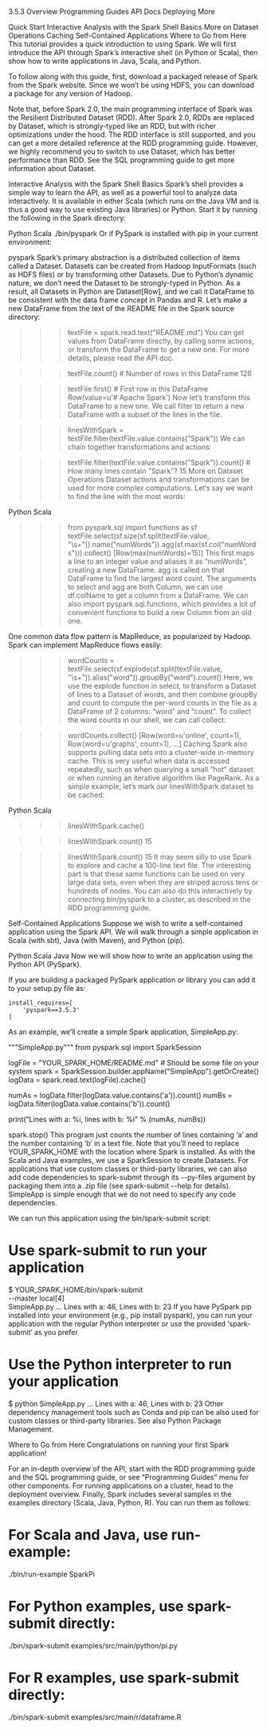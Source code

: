 3.5.3
Overview
Programming Guides
API Docs
Deploying
More

Quick Start
Interactive Analysis with the Spark Shell
Basics
More on Dataset Operations
Caching
Self-Contained Applications
Where to Go from Here
This tutorial provides a quick introduction to using Spark. We will first introduce the API through Spark’s interactive shell (in Python or Scala), then show how to write applications in Java, Scala, and Python.

To follow along with this guide, first, download a packaged release of Spark from the Spark website. Since we won’t be using HDFS, you can download a package for any version of Hadoop.

Note that, before Spark 2.0, the main programming interface of Spark was the Resilient Distributed Dataset (RDD). After Spark 2.0, RDDs are replaced by Dataset, which is strongly-typed like an RDD, but with richer optimizations under the hood. The RDD interface is still supported, and you can get a more detailed reference at the RDD programming guide. However, we highly recommend you to switch to use Dataset, which has better performance than RDD. See the SQL programming guide to get more information about Dataset.

Interactive Analysis with the Spark Shell
Basics
Spark’s shell provides a simple way to learn the API, as well as a powerful tool to analyze data interactively. It is available in either Scala (which runs on the Java VM and is thus a good way to use existing Java libraries) or Python. Start it by running the following in the Spark directory:

Python
Scala
./bin/pyspark
Or if PySpark is installed with pip in your current environment:

pyspark
Spark’s primary abstraction is a distributed collection of items called a Dataset. Datasets can be created from Hadoop InputFormats (such as HDFS files) or by transforming other Datasets. Due to Python’s dynamic nature, we don’t need the Dataset to be strongly-typed in Python. As a result, all Datasets in Python are Dataset[Row], and we call it DataFrame to be consistent with the data frame concept in Pandas and R. Let’s make a new DataFrame from the text of the README file in the Spark source directory:

>>> textFile = spark.read.text("README.md")
You can get values from DataFrame directly, by calling some actions, or transform the DataFrame to get a new one. For more details, please read the API doc.

>>> textFile.count()  # Number of rows in this DataFrame
126

>>> textFile.first()  # First row in this DataFrame
Row(value=u'# Apache Spark')
Now let’s transform this DataFrame to a new one. We call filter to return a new DataFrame with a subset of the lines in the file.

>>> linesWithSpark = textFile.filter(textFile.value.contains("Spark"))
We can chain together transformations and actions:

>>> textFile.filter(textFile.value.contains("Spark")).count()  # How many lines contain "Spark"?
15
More on Dataset Operations
Dataset actions and transformations can be used for more complex computations. Let’s say we want to find the line with the most words:

Python
Scala
>>> from pyspark.sql import functions as sf
>>> textFile.select(sf.size(sf.split(textFile.value, "\s+")).name("numWords")).agg(sf.max(sf.col("numWords"))).collect()
[Row(max(numWords)=15)]
This first maps a line to an integer value and aliases it as “numWords”, creating a new DataFrame. agg is called on that DataFrame to find the largest word count. The arguments to select and agg are both Column, we can use df.colName to get a column from a DataFrame. We can also import pyspark.sql.functions, which provides a lot of convenient functions to build a new Column from an old one.

One common data flow pattern is MapReduce, as popularized by Hadoop. Spark can implement MapReduce flows easily:

>>> wordCounts = textFile.select(sf.explode(sf.split(textFile.value, "\s+")).alias("word")).groupBy("word").count()
Here, we use the explode function in select, to transform a Dataset of lines to a Dataset of words, and then combine groupBy and count to compute the per-word counts in the file as a DataFrame of 2 columns: “word” and “count”. To collect the word counts in our shell, we can call collect:

>>> wordCounts.collect()
[Row(word=u'online', count=1), Row(word=u'graphs', count=1), ...]
Caching
Spark also supports pulling data sets into a cluster-wide in-memory cache. This is very useful when data is accessed repeatedly, such as when querying a small “hot” dataset or when running an iterative algorithm like PageRank. As a simple example, let’s mark our linesWithSpark dataset to be cached:

Python
Scala
>>> linesWithSpark.cache()

>>> linesWithSpark.count()
15

>>> linesWithSpark.count()
15
It may seem silly to use Spark to explore and cache a 100-line text file. The interesting part is that these same functions can be used on very large data sets, even when they are striped across tens or hundreds of nodes. You can also do this interactively by connecting bin/pyspark to a cluster, as described in the RDD programming guide.

Self-Contained Applications
Suppose we wish to write a self-contained application using the Spark API. We will walk through a simple application in Scala (with sbt), Java (with Maven), and Python (pip).

Python
Scala
Java
Now we will show how to write an application using the Python API (PySpark).

If you are building a packaged PySpark application or library you can add it to your setup.py file as:

    install_requires=[
        'pyspark==3.5.3'
    ]
As an example, we’ll create a simple Spark application, SimpleApp.py:

"""SimpleApp.py"""
from pyspark.sql import SparkSession

logFile = "YOUR_SPARK_HOME/README.md"  # Should be some file on your system
spark = SparkSession.builder.appName("SimpleApp").getOrCreate()
logData = spark.read.text(logFile).cache()

numAs = logData.filter(logData.value.contains('a')).count()
numBs = logData.filter(logData.value.contains('b')).count()

print("Lines with a: %i, lines with b: %i" % (numAs, numBs))

spark.stop()
This program just counts the number of lines containing ‘a’ and the number containing ‘b’ in a text file. Note that you’ll need to replace YOUR_SPARK_HOME with the location where Spark is installed. As with the Scala and Java examples, we use a SparkSession to create Datasets. For applications that use custom classes or third-party libraries, we can also add code dependencies to spark-submit through its --py-files argument by packaging them into a .zip file (see spark-submit --help for details). SimpleApp is simple enough that we do not need to specify any code dependencies.

We can run this application using the bin/spark-submit script:

# Use spark-submit to run your application
$ YOUR_SPARK_HOME/bin/spark-submit \
--master local[4] \
SimpleApp.py
...
Lines with a: 46, Lines with b: 23
If you have PySpark pip installed into your environment (e.g., pip install pyspark), you can run your application with the regular Python interpreter or use the provided ‘spark-submit’ as you prefer.

# Use the Python interpreter to run your application
$ python SimpleApp.py
...
Lines with a: 46, Lines with b: 23
Other dependency management tools such as Conda and pip can be also used for custom classes or third-party libraries. See also Python Package Management.

Where to Go from Here
Congratulations on running your first Spark application!

For an in-depth overview of the API, start with the RDD programming guide and the SQL programming guide, or see “Programming Guides” menu for other components.
For running applications on a cluster, head to the deployment overview.
Finally, Spark includes several samples in the examples directory (Scala, Java, Python, R). You can run them as follows:
# For Scala and Java, use run-example:
./bin/run-example SparkPi

# For Python examples, use spark-submit directly:
./bin/spark-submit examples/src/main/python/pi.py

# For R examples, use spark-submit directly:
./bin/spark-submit examples/src/main/r/dataframe.R